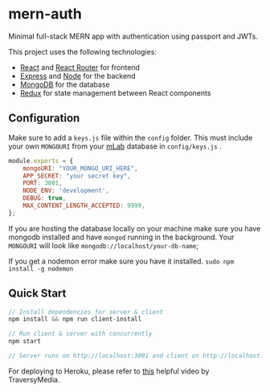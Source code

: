 # mern-auth

Minimal full-stack MERN app with authentication using passport and JWTs.

This project uses the following technologies:

- [React](https://reactjs.org) and [React Router](https://reacttraining.com/react-router/) for frontend
- [Express](http://expressjs.com/) and [Node](https://nodejs.org/en/) for the backend
- [MongoDB](https://www.mongodb.com/) for the database
- [Redux](https://redux.js.org/basics/usagewithreact) for state management between React components

## Configuration
Make sure to add a `keys.js` file within the `config` folder. This must include your own `MONGOURI` from your [mLab](http://mlab.com) database in `config/keys.js` .

```javascript
module.exports = {
    mongoURI: "YOUR_MONGO_URI_HERE",
    APP_SECRET: "your secret key",
    PORT: 3001,
    NODE_ENV: 'development',
    DEBUG: true,
    MAX_CONTENT_LENGTH_ACCEPTED: 9999,
};
```

If you are hosting the database locally on your machine make sure you have mongodb installed and have `mongod` running in the background. Your `MONGOURI` will look like `mongodb://localhost/your-db-name`;

If you get a nodemon error make sure you have it installed. `sudo npm install -g nodemon`

## Quick Start

```javascript
// Install dependencies for server & client
npm install && npm run client-install

// Run client & server with concurrently
npm start

// Server runs on http://localhost:3001 and client on http://localhost:3000
```

For deploying to Heroku, please refer to [this](https://www.youtube.com/watch?v=71wSzpLyW9k) helpful video by TraversyMedia.
